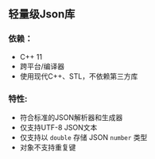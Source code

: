 ## 轻量级Json库

### 依赖：

- C++ 11
-	跨平台/编译器
-	使用现代C++、STL，不依赖第三方库

### 特性:

- 符合标准的JSON解析器和生成器
- 仅支持UTF-8 JSON文本
-	仅支持以 `double` 存储 JSON `number` 类型
-	对象不支持重复键
